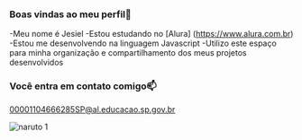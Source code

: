   ### Boas vindas ao meu perfil💙


 -Meu nome é Jesiel
 -Estou estudando no [Alura] (https://www.alura.com.br)
 -Estou me desenvolvendo na linguagem Javascript
 -Utilizo este espaço para minha organização e compartilhamento dos meus projetos desenvolvidos

 ### Você entra em contato comigo📫

00001104666285SP@al.educacao.sp.gov.br

![naruto 1](https://github.com/user-attachments/assets/2f775d19-eab2-41aa-ac2f-d7acc102a230)


